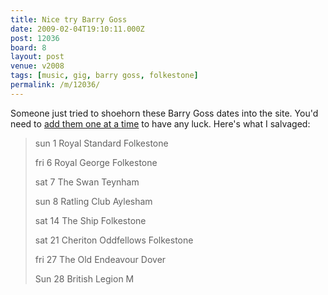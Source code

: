 ```yaml
---
title: Nice try Barry Goss
date: 2009-02-04T19:10:11.000Z
post: 12036
board: 8
layout: post
venue: v2008
tags: [music, gig, barry goss, folkestone]
permalink: /m/12036/
---
```

Someone just tried to shoehorn these Barry Goss dates into the site. You'd need to <a href="http://www.folkestonegerald.com/cgi-bin/admin.cgi?table=event&mode=add">add them one at a time</a> to have any luck. Here's what I salvaged:
<blockquote>sun 1 Royal Standard Folkestone

fri 6 Royal George Folkestone

sat 7 The Swan Teynham

sun 8 Ratling Club Aylesham

sat 14 The Ship Folkestone

sat 21 Cheriton Oddfellows Folkestone

fri 27 The Old Endeavour Dover

Sun 28 British Legion M</blockquote>
